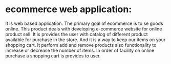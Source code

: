 # ecommerce web application: 
It is web based application. The primary goal of ecommerce is to se goods online. This product deals with developing e-commerce website for online product sell.
It is provides the user with catalog of different product available for purchase in the store. And it is a way to keep our items on your shopping cart.
It perform add and remove products also functionality to increase or decrease the number of items.
In order of facility on online purchase a shopping cart is provides to user.
